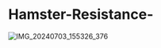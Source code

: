 # Hamster-Resistance-

![IMG_20240703_155326_376](https://github.com/Alfa12345677/Hamster-Resistance-/assets/99698898/f20de376-2397-4074-a07f-6c1754a2b58d)
